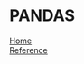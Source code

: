 # PANDAS  

[Home](../README.md)  
[Reference](https://towardsdatascience.com/be-a-more-efficient-data-scientist-today-master-pandas-with-this-guide-ea362d27386) 